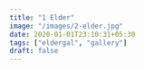 ```yaml
---
title: "1 Elder"
image: "/images/2-elder.jpg"
date: 2020-01-01T23:10:31+05:30
tags: ["eldergal", "gallery"]
draft: false
---
```


